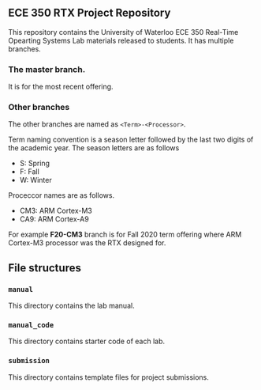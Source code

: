 ## ECE 350 RTX Project Repository

This repository contains the University of Waterloo ECE 350 Real-Time Opearting Systems Lab materials released to students. It has multiple branches. 

### The master branch.
It is for the most recent offering. 

### Other branches 
The other branches are named as `<Term>-<Processor>`. 

Term naming convention is a season letter followed by the last two digits of the academic year. The season letters are as follows 

* S: Spring
* F: Fall
* W: Winter

Proceccor names are as follows.

* CM3: ARM Cortex-M3
* CA9: ARM Cortex-A9


For example **F20-CM3** branch is for Fall 2020 term offering where ARM Cortex-M3 processor was the RTX designed for. 

## File structures
### `manual`
This directory contains the lab manual.

### `manual_code`
This directory contains starter code of each lab.

### `submission`
This directory contains template files for project submissions.
